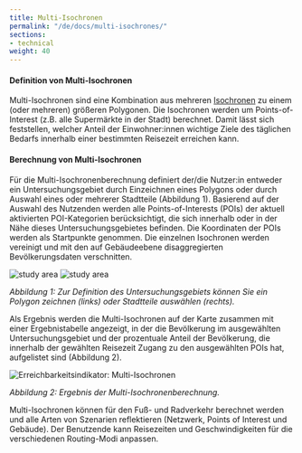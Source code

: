 ```yaml
---
title: Multi-Isochronen  
permalink: "/de/docs/multi-isochrones/"
sections:
- technical
weight: 40
---
```

#### Definition von Multi-Isochronen

Multi-Isochronen sind eine Kombination aus mehreren [Isochronen](/docs/isochrone/ "Was sind Isochronen?") zu einem (oder mehreren) größeren Polygonen. Die Isochronen werden um Points-of-Interest (z.B. alle Supermärkte in der Stadt) berechnet. Damit lässt sich feststellen, welcher Anteil der Einwohner:innen wichtige Ziele des täglichen Bedarfs innerhalb einer bestimmten Reisezeit erreichen kann. 

#### Berechnung von Multi-Isochronen

Für die Multi-Isochronenberechnung definiert der/die Nutzer:in entweder ein Untersuchungsgebiet durch Einzeichnen eines Polygons oder durch Auswahl eines oder mehrerer Stadtteile (Abbildung 1). Basierend auf der Auswahl des Nutzenden werden alle Points-of-Interests (POIs) der aktuell aktivierten POI-Kategorien berücksichtigt, die sich innerhalb oder in der Nähe dieses Untersuchungsgebietes befinden. Die Koordinaten der POIs werden als Startpunkte genommen. Die einzelnen Isochronen werden vereinigt und mit den auf Gebäudeebene disaggregierten Bevölkerungsdaten verschnitten. 

<img src="\images\docs\technical_documentation\multi-isochrones\multi-isochrone_1_en.webp" alt="study area" 
style="max-height:300px;"/>
<img src="\images\docs\technical_documentation\multi-isochrones\multi-isochrone_2_en.webp" alt="study area" 
style="max-height:300px;"/>

_Abbildung 1: Zur Definition des Untersuchungsgebiets können Sie ein Polygon zeichnen (links) oder Stadtteile auswählen (rechts)._
   
Als Ergebnis werden die Multi-Isochronen auf der Karte zusammen mit einer Ergebnistabelle angezeigt, in der die Bevölkerung im ausgewählten Untersuchungsgebiet und der prozentuale Anteil der Bevölkerung, die innerhalb der gewählten Reisezeit Zugang zu den ausgewählten POIs hat, aufgelistet sind (Abbildung 2).

![Erreichbarkeitsindikator: Multi-Isochronen](/images/docs/technical_documentation/multi-isochrones/multi-isochrone_3_en.webp "Erreichbarkeitsindikator: Multi-Isochronen")

_Abbildung 2: Ergebnis der Multi-Isochronenberechnung._

Multi-Isochronen können für den Fuß- und Radverkehr berechnet werden und alle Arten von Szenarien reflektieren (Netzwerk, Points of Interest und Gebäude). Der Benutzende kann Reisezeiten und Geschwindigkeiten für die verschiedenen Routing-Modi anpassen.